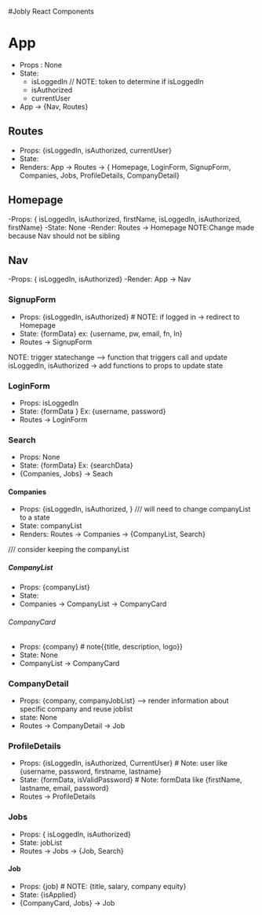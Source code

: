 #Jobly React Components

# App 
 - Props : None
 - State: 
    - isLoggedIn  // NOTE: token to determine if isLoggedIn
    - isAuthorized
    - currentUser
 - App -> {Nav, Routes}

## Routes
  - Props: {isLoggedIn, isAuthorized, currentUser}
  - State: 
  - Renders: App -> Routes -> { Homepage, LoginForm, SignupForm, Companies, Jobs, ProfileDetails, CompanyDetail} 

## Homepage 
  -Props: { isLoggedIn, 
            isAuthorized,
            firstName, 
            isLoggedIn, 
            isAuthorized, 
            firstName}
  -State:  None
  -Render: Routes -> Homepage NOTE:Change made because Nav should not be sibling

## Nav
  -Props: { isLoggedIn, isAuthorized}
  -Render: App -> Nav

### SignupForm
  - Props: {isLoggedIn,
            isAuthorized}  # NOTE: if logged in -> redirect to Homepage
  - State: {formData}  ex: {username, pw, email, fn, ln}
  - Routes -> SignupForm

NOTE: trigger statechange --> function that triggers call and update isLoggedIn, isAuthorized
      -> add functions to props to update state

### LoginForm 
  - Props: isLoggedIn
  - State: {formData } Ex: {username, password}
  - Routes -> LoginForm

### Search
  - Props: None
  - State: {formData} Ex: {searchData}
  - {Companies, Jobs} -> Seach

#### Companies
  - Props: {isLoggedIn, isAuthorized, }  /// will need to change companyList to a state
  - State: companyList
  - Renders: Routes -> Companies -> {CompanyList, Search}

/// consider keeping the companyList 
##### CompanyList
  - Props: {companyList}
  - State: 
  - Companies -> CompanyList -> CompanyCard

###### CompanyCard
 - Props: {company}     # note{{title, description, logo}}
 - State: None
 - CompanyList -> CompanyCard
 
### CompanyDetail
 - Props: {company, companyJobList} --> render information about specific company and reuse joblist
 - state: None
 - Routes -> CompanyDetail -> Job 

### ProfileDetails
 - Props: {isLoggedIn, isAuthorized, CurrentUser}  # Note: user like {username, password, firstname, lastname}
 - State: {formData, isValidPassword}  # Note: formData like {firstName, lastname, email, password}
 - Routes -> ProfileDetails 

### Jobs   
 - Props: { isLoggedIn, isAuthorized}
 - State: jobList 
 - Routes -> Jobs -> {Job, Search}

#### Job
 - Props: {job} # NOTE: {title, salary, company equity}
 - State: {isApplied}
 - {CompanyCard, Jobs} -> Job

